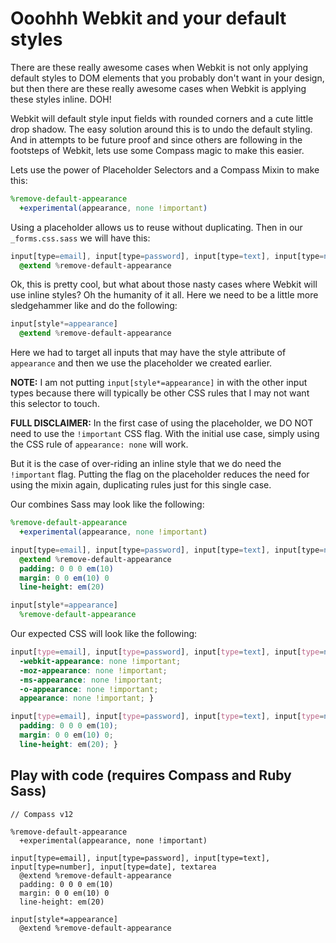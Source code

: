 # Ooohhh Webkit and your default styles

There are these really awesome cases when Webkit is not only applying default styles to DOM elements that you probably don't want in your design, but then there are these really awesome cases when Webkit is applying these styles inline. DOH!

Webkit will default style input fields with rounded corners and a cute little drop shadow. The easy solution around this is to undo the default styling. And in attempts to be future proof and since others are following in the footsteps of Webkit, lets use some Compass magic to make this easier.

Lets use the power of Placeholder Selectors and a Compass Mixin to make this:

```sass
%remove-default-appearance
  +experimental(appearance, none !important)
```

Using a placeholder allows us to reuse without duplicating. Then in our `_forms.css.sass` we will have this:

```sass
input[type=email], input[type=password], input[type=text], input[type=number], input[type=date], textarea
  @extend %remove-default-appearance
```

Ok, this is pretty cool, but what about those nasty cases where Webkit will use inline styles? Oh the humanity of it all. Here we need to be a little more sledgehammer like and do the following:

```sass
input[style*=appearance]
  @extend %remove-default-appearance
```

Here we had to target all inputs that may have the style attribute of `appearance` and then we use the placeholder we created earlier.

__NOTE:__ I am not putting `input[style*=appearance]` in with the other input types because there will typically be other CSS rules that I may not want this selector to touch.

__FULL DISCLAIMER:__ In the first case of using the placeholder, we DO NOT need to use the `!important` CSS flag. With the initial use case, simply using the CSS rule of `appearance: none` will work.

But it is the case of over-riding an inline style that we do need the `!important` flag. Putting the flag on the placeholder reduces the need for using the mixin again, duplicating rules just for this single case.

Our combines Sass may look like the following:

```sass
%remove-default-appearance
  +experimental(appearance, none !important)

input[type=email], input[type=password], input[type=text], input[type=number], input[type=date], textarea
  @extend %remove-default-appearance
  padding: 0 0 0 em(10)
  margin: 0 0 em(10) 0
  line-height: em(20)

input[style*=appearance]
  %remove-default-appearance
```

Our expected CSS will look like the following:

```css
input[type=email], input[type=password], input[type=text], input[type=number], input[type=date], textarea, input[style*=appearance] {
  -webkit-appearance: none !important;
  -moz-appearance: none !important;
  -ms-appearance: none !important;
  -o-appearance: none !important;
  appearance: none !important; }

input[type=email], input[type=password], input[type=text], input[type=number], input[type=date], textarea {
  padding: 0 0 0 em(10);
  margin: 0 0 em(10) 0;
  line-height: em(20); }
```

Play with code (requires Compass and Ruby Sass)
---

```
// Compass v12

%remove-default-appearance
  +experimental(appearance, none !important)

input[type=email], input[type=password], input[type=text], input[type=number], input[type=date], textarea
  @extend %remove-default-appearance
  padding: 0 0 0 em(10)
  margin: 0 0 em(10) 0
  line-height: em(20)

input[style*=appearance]
  @extend %remove-default-appearance

```
